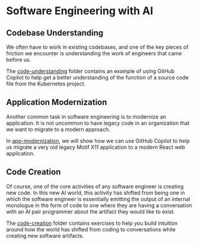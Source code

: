 # Software Engineering with AI

## Codebase Understanding

We often have to work in existing codebases, and one of the key pieces of friction we encounter is understanding the work of engineers that came before us.

The [code-understanding](./code-understanding/) folder contains an example of using GitHub Copilot to help get a better understanding of the function of a source code file from the Kubernetes project.

## Application Modernization

Another common task in software engineering is to modernize an application. It is not uncommon to have legacy code in an organization that we want to migrate to a modern approach.

In [app-modernization](./app-modernization/), we will show how we can use GitHub Copilot to help us migrate a very old legacy Motif X11 application to a modern React web application.

## Code Creation

Of course, one of the core activities of any software engineer is creating new code. In this new AI world, this activity has shifted from being one in which the software engineer is essentially emitting the output of an internal monologue in the form of code to one where they are having a conversation with an AI pair programmer about the artifact they would like to exist.

The [code-creation](./code-creation/) folder contains exercises to help you build intuition around how the world has shifted from coding to conversations while creating new software artifacts.
